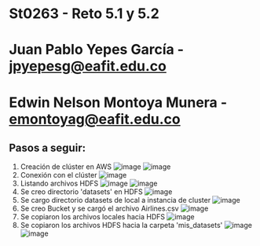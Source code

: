 # St0263 - Reto 5.1 y 5.2
# Juan Pablo Yepes García - jpyepesg@eafit.edu.co
# Edwin Nelson Montoya Munera - emontoyag@eafit.edu.co
## Pasos a seguir: 
1. Creación de clúster en AWS
![image](https://github.com/Jpyepes/topicosTelematica/assets/61372991/52e7c554-9347-44b7-bacf-8a6ee45fd55a)
![image](https://github.com/Jpyepes/topicosTelematica/assets/61372991/4f3aa720-322b-49f0-b05e-2437c05c7e2f)
2. Conexión con el clúster
![image](https://github.com/Jpyepes/topicosTelematica/assets/61372991/c9f56339-de67-4344-a783-aee920f9fe62)
3. Listando archivos HDFS
![image](https://github.com/Jpyepes/topicosTelematica/assets/61372991/a72b4ee8-6c79-4c8e-b9a5-bef90ebbe43b)
![image](https://github.com/Jpyepes/topicosTelematica/assets/61372991/3e9b5dac-9e34-442d-baa7-89e8afe683ad)
4. Se creo directorio 'datasets' en HDFS
![image](https://github.com/Jpyepes/topicosTelematica/assets/61372991/284aa30c-a4b1-4ad8-b826-faba7ed3779d)
5. Se cargo directorio datasets de local a instancia de cluster
![image](https://github.com/Jpyepes/topicosTelematica/assets/61372991/56a8f0d4-04b9-4a7d-bee8-2e4033bed91f)
6. Se creo Bucket y se cargó el archivo Airlines.csv
![image](https://github.com/Jpyepes/topicosTelematica/assets/61372991/28696d3f-6bcf-4e47-a2a1-4cdd26b247e6)
7. Se copiaron los archivos locales hacia HDFS
![image](https://github.com/Jpyepes/topicosTelematica/assets/61372991/7f772e01-bf5a-49e0-a15a-acecbd9c9ec9)
8. Se copiaron los archivos HDFS hacia la carpeta 'mis_datasets'
![image](https://github.com/Jpyepes/topicosTelematica/assets/61372991/61f84e50-755a-40ea-9af0-950b34aa2351)
![image](https://github.com/Jpyepes/topicosTelematica/assets/61372991/1c450fac-ab5e-44bc-a5ea-46d5998e7aaa)


